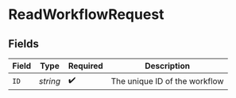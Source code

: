 # ReadWorkflowRequest


## Fields

| Field                         | Type                          | Required                      | Description                   |
| ----------------------------- | ----------------------------- | ----------------------------- | ----------------------------- |
| `ID`                          | *string*                      | :heavy_check_mark:            | The unique ID of the workflow |